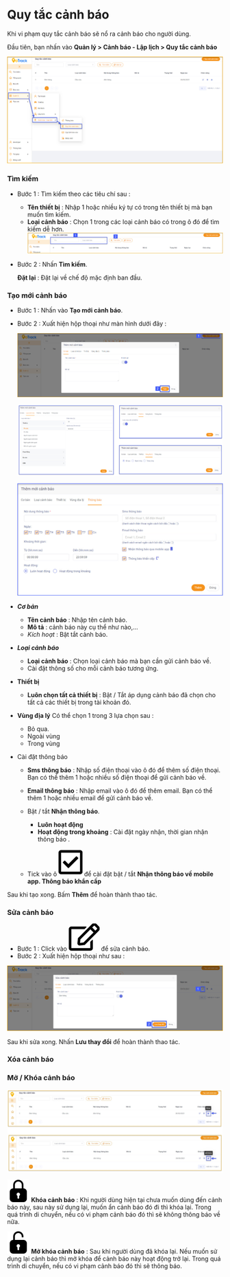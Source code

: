 
#  Quy tắc cảnh báo

Khi vi phạm quy tắc cảnh báo sẽ nổ ra cảnh báo cho người dùng.

Đầu tiên, bạn nhấn vào **Quản lý > Cảnh báo - Lập lịch > Quy tắc cảnh báo**

<span style="display:block;text-align:left">![Interface manage acount](/docs/assets/images/web-interface/notification/warning.jpg) 

### Tìm kiếm 

- Bước 1 : Tìm kiếm theo các tiêu chí sau :
    * **Tên thiết bị** : Nhập 1 hoặc nhiều ký tự có trong tên thiết bị mà bạn muốn tìm kiếm.
    * **Loại cảnh báo** : Chọn 1 trong các loại cảnh báo có trong ô đó để tìm kiếm dễ hơn.
     <span style="display:block;text-align:left">![Interface manage acount](/docs/assets/images/web-interface/notification/search-warning.jpg)

- Bước 2 : Nhấn **Tìm kiếm**.

    **Đặt lại** : Đặt lại về chế độ mặc định ban đầu.

### Tạo mới cảnh báo

- Bước 1 : Nhấn vào **Tạo mới cảnh báo**.
- Bước 2 : Xuất hiện hộp thoại như màn hình dưới đây :

    <span style="display:block;text-align:left">![Interface manage acount](/docs/assets/images/web-interface/notification/add-warning-1.jpg)

    <span style="display:block;text-align:left">![Interface manage acount](/docs/assets/images/web-interface/notification/add-warning.jpg)

  <span style="display:block;text-align:left">![Interface manage acount](/docs/assets/images/web-interface/notification/add-warning-2.jpg)
* ***Cơ bản*** 
    * **Tên cảnh báo** : Nhập tên cảnh báo.
    * **Mô tả** : cảnh báo này cụ thể như nào,...
    * *Kích hoạt* : Bật tắt cảnh báo.
* ***Loại cảnh báo*** 
    * **Loại cảnh báo** : Chọn loại cảnh báo mà bạn cần gửi cảnh báo về.
    * Cài đặt thông số cho mỗi cảnh báo tương ứng.
* **Thiết bị** 
    - **Luôn chọn tất cả thiết bị** : Bật / Tắt áp dụng cảnh báo đã chọn cho  tất cả các thiết bị trong tài khoản đó.
* **Vùng địa lý** 
Có thể chọn 1 trong 3 lựa chọn sau :
    - Bỏ qua.
    - Ngoài vùng
    - Trong vùng

* Cài đặt thông báo 

    - **Sms thông báo** : Nhập  số điện thoại vào ô đó để thêm số điện thoại.
    Bạn có thể thêm 1 hoặc nhiều số điện thoại để gửi cảnh báo về.
    - **Email thông báo** : Nhập email vào ô đó để thêm email.
    Bạn có thể thêm 1 hoặc nhiều email để gửi cảnh báo về.

   
    - Bật / tắt **Nhận thông báo**.
        - **Luôn hoạt động**
        - **Hoạt động trong khoảng** :  Cài đặt ngày nhận, thời gian  nhận thông báo . 
    - Tick vào ô <span class="icon-left svg-filter-tick">![Ok](/docs/assets/images/web-interface/icon/SVG/check-square.svg) để cài đặt bật / tắt **Nhận thông báo về mobile app. Thông báo khẩn cấp**

Sau khi tạo xong. Bấm **Thêm** để hoàn thành thao tác.

### Sửa cảnh báo

* Bước 1 : Click vào  <span class="icon-left svg-filter-info">![Ok](/docs/assets/images/web-interface/icon/SVG/edit.svg) để sửa cảnh báo. 
* Bước 2 : Xuất hiện hộp thoại như sau :

<span style="display:block;text-align:left">![Interface manage acount](/docs/assets/images/web-interface/notification/eidit-warning.jpg)

Sau khi sửa xong. Nhấn **Lưu thay đổi** để hoàn thành thao tác.

### Xóa cảnh báo

### Mở / Khóa cảnh báo

<span style="display:block;text-align:left">![Interface manage acount](/docs/assets/images/web-interface/notification/lock-warning.jpg)


<span class="icon-left svg-filter-info">![Ok](/docs/assets/images/web-interface/icon/SVG/icons8-lock.svg) **Khóa cảnh báo** : Khi người dùng hiện tại chưa muốn dùng đến cảnh báo này, sau này sử dụng lại, muốn ẩn cảnh báo đó đi thì khóa lại. Trong quá trình di chuyển, nếu có vi phạm cảnh báo đó thì sẽ không thông báo về nữa.

<span class="icon-left svg-filter-info">![Ok](/docs/assets/images/web-interface/icon/SVG/icons8-unlock-52.png) **Mở khóa cảnh báo** : Sau khi người dùng đã khóa lại. Nếu muốn sử dụng lại cảnh báo thì mở khóa để cảnh báo này hoạt động trở lại. Trong quá trình di chuyển, nếu có vi phạm cảnh báo đó thì sẽ thông báo.

